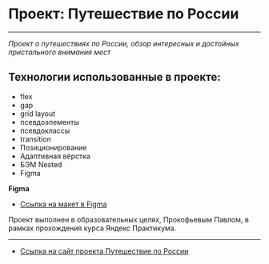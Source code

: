 # Проект: Путешествие по России
***
_Проект о путешествиях по России, обзор интересных и достойных пристального внимания мест_

## __Технологии использованные в проекте:__

* flex
* gap
* grid layout
* псевдоэлементы
* псевдоклассы
* transition
* Позиционирование
* Адаптивная вёрстка
* БЭМ Nested
* Figma

**Figma**

* [Ссылка на макет в Figma](https://www.figma.com/file/5S2WSbEFL6awjVWJ0NWL8Q/Sprint-3_-Russia-_-desktop-mobile?node-id=28503%3A0)


Проект выполнен в образовательных целях, Прокофьевым Павлом,
в рамках прохождения курса Яндекс Практикума.

***


* [Ссылка на сайт проекта Путешествие по России](https://pavel-prokofev.github.io/travel_in_russia/index.html)
